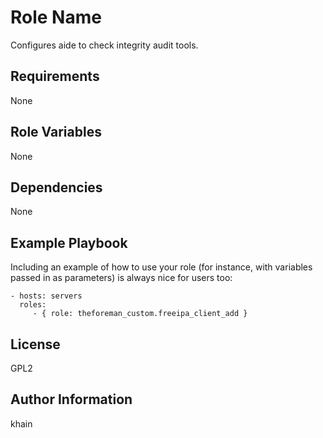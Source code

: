 Role Name
=========

Configures aide to check integrity audit tools.

Requirements
------------

None

Role Variables
--------------

None

Dependencies
------------

None

Example Playbook
----------------

Including an example of how to use your role (for instance, with variables passed in as parameters) is always nice for users too:

    - hosts: servers
      roles:
         - { role: theforeman_custom.freeipa_client_add }

License
-------

GPL2

Author Information
------------------

khain

